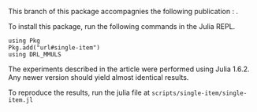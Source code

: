 This branch of this package accompagnies the following publication : . 

To install this package, run the following commands in the Julia REPL.
```
using Pkg
Pkg.add("url#single-item")
using DRL_MMULS
```
The experiments described in the article were performed using Julia 1.6.2. Any newer version should yield almost identical results.

To reproduce the results, run the julia file at `scripts/single-item/single-item.jl`
